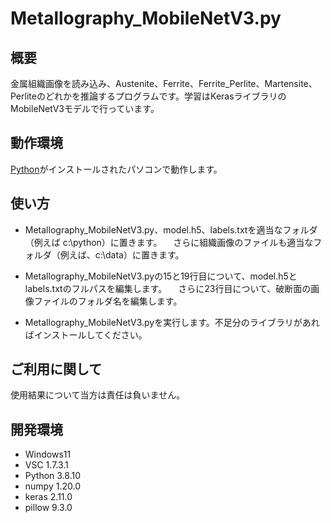 # Metallography_MobileNetV3.py

## 概要

金属組織画像を読み込み、Austenite、Ferrite、Ferrite_Perlite、Martensite、Perliteのどれかを推論するプログラムです。学習はKerasライブラリのMobileNetV3モデルで行っています。

## 動作環境

[Python](https://www.python.jp/)がインストールされたパソコンで動作します。

## 使い方

- Metallography_MobileNetV3.py、model.h5、labels.txtを適当なフォルダ（例えば c:\python）に置きます。
　さらに組織画像のファイルも適当なフォルダ（例えば、c:\data）に置きます。

- Metallography_MobileNetV3.pyの15と19行目について、model.h5とlabels.txtのフルパスを編集します。
　さらに23行目について、破断面の画像ファイルのフォルダ名を編集します。

- Metallography_MobileNetV3.pyを実行します。不足分のライブラリがあればインストールしてください。


## ご利用に関して

使用結果について当方は責任は負いません。

## 開発環境

- Windows11
- VSC 1.7.3.1
- Python 3.8.10
- numpy 1.20.0
- keras 2.11.0
- pillow 9.3.0
